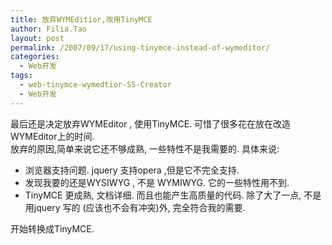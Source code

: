 ```yaml
---
title: 放弃WYMEditior,改用TinyMCE
author: Filia.Tao
layout: post
permalink: /2007/09/17/using-tinymce-instead-of-wymeditor/
categories:
  - Web开发
tags:
  - web-tinymce-wymedtior-S5-Creator
  - Web开发
---
```

最后还是决定放弃WYMEditor , 使用TinyMCE. 可惜了很多花在放在改造WYMEditor上的时间.  
放弃的原因,简单来说它还不够成熟, 一些特性不是我需要的. 具体来说:

  * 浏览器支持问题. jquery 支持opera ,但是它不完全支持.
  * 发现我要的还是WYSIWYG , 不是 WYMIWYG. 它的一些特性用不到.
  * TinyMCE 更成熟, 文档详细. 而且也能产生高质量的代码. 除了大了一点, 不是用jquery 写的 (应该也不会有冲突)外, 完全符合我的需要.

开始转换成TinyMCE.